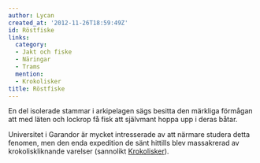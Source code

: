 ```yaml
---
author: Lycan
created_at: '2012-11-26T18:59:49Z'
id: Röstfiske
links:
  category:
  - Jakt och fiske
  - Näringar
  - Trams
  mention:
  - Krokolisker
title: Röstfiske
---
```


En del isolerade stammar i arkipelagen sägs besitta den märkliga förmågan att med läten och lockrop
få fisk att självmant hoppa upp i deras båtar.

Universitet i Garandor är mycket intresserade av att närmare studera detta fenomen, men den enda
expedition de sänt hittills blev massakrerad av krokoliskliknande varelser (sannolikt
[Krokolisker]).

  [Krokolisker]: Krokolisker